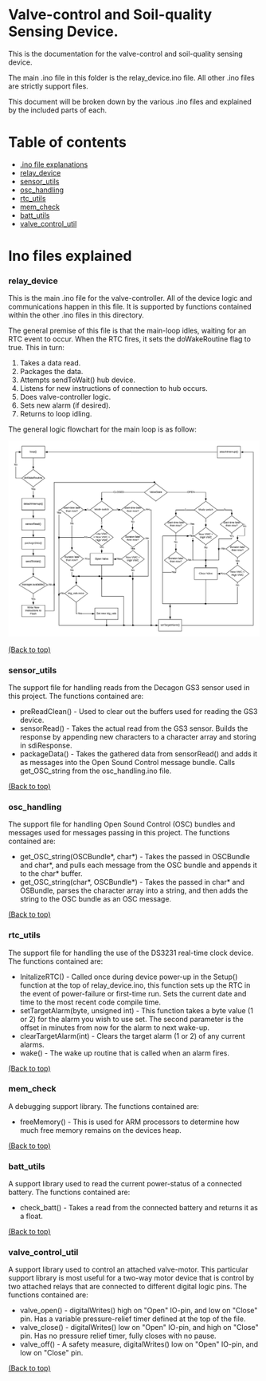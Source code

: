 # Valve-control and Soil-quality Sensing Device.

This is the documentation for the valve-control and soil-quality sensing device.

The main .ino file in this folder is the relay_device.ino file. All other .ino files are strictly support files.

This document will be broken down by the various .ino files and explained by the included parts of each.

# Table of contents
- [.ino file explanations](#ino-files-explained)
- [relay_device](#relay_device)
- [sensor_utils](#sensor_utils)
- [osc_handling](#osc_handling)
- [rtc_utils](#rtc_utils)
- [mem_check](#mem_check)
- [batt_utils](#batt_utils)
- [valve_control_util](#valve_control_util)

# Ino files explained

### relay_device

This is the main .ino file for the valve-controller. All of the device logic and communications happen in this file. It is supported by functions contained within the other .ino files in this directory.

The general premise of this file is that the main-loop idles, waiting for an RTC event to occur. When the RTC fires, it sets the doWakeRoutine flag to true. This in turn:
1. Takes a data read.
2. Packages the data.
3. Attempts sendToWait() hub device.
4. Listens for new instructions of connection to hub occurs.
5. Does valve-controller logic.
6. Sets new alarm (if desired).
7. Returns to loop idling.

The general logic flowchart for the main loop is as follow:

![Logic flowchart for the Relay Device](../../res/relay_device/logic_chart_valve_controller_background.png)

[(Back to top)](#table-of-contents)

### sensor_utils

The support file for handling reads from the Decagon GS3 sensor used in this project.
The functions contained are:
* preReadClean() - Used to clear out the buffers used for reading the GS3 device.
* sensorRead() - Takes the actual read from the GS3 sensor. Builds the response by appending new characters to a character array and storing in sdiResponse.
* packageData() - Takes the gathered data from sensorRead() and adds it as messages into the Open Sound Control message bundle. Calls get_OSC_string from the osc_handling.ino file.

[(Back to top)](#table-of-contents)


### osc_handling
The support file for handling Open Sound Control (OSC) bundles and messages used for messages passing in this project.
The functions contained are:
* get_OSC_string(OSCBundle\*, char\*) - Takes the passed in OSCBundle and char\*, and pulls each message from the OSC bundle and appends it to the char\* buffer.
* get_OSC_string(char\*, OSCBundle\*) - Takes the passed in char\* and OSBundle, parses the character array into a string, and then adds the string to the OSC bundle as an OSC message.

[(Back to top)](#table-of-contents)


### rtc_utils
The support file for handling the use of the DS3231 real-time clock device.
The functions contained are:
* InitalizeRTC() - Called once during device power-up in the Setup() function at the top of relay_device.ino, this function sets up the RTC in the event of power-failure or first-time run. Sets the current date and time to the most recent code compile time.
* setTargetAlarm(byte, unsigned int) - This function takes a byte value (1 or 2) for the alarm you wish to use set. The second parameter is the offset in minutes from now for the alarm to next wake-up.
* clearTargetAlarm(int) - Clears the target alarm (1 or 2) of any current alarms.
* wake() - The wake up routine that is called when an alarm fires.

[(Back to top)](#table-of-contents)


### mem_check
A debugging support library.
The functions contained are:
* freeMemory() - This is used for ARM processors to determine how much free memory remains on the devices heap.

[(Back to top)](#table-of-contents)


### batt_utils
A support library used to read the current power-status of a connected battery.
The functions contained are:
* check_batt() - Takes a read from the connected battery and returns it as a float.

[(Back to top)](#table-of-contents)

### valve_control_util
A support library used to control an attached valve-motor. This particular support library is most useful for a two-way motor device that is control by two attached relays that are connected to different digital logic pins.
The functions contained are:
* valve_open() - digitalWrites() high on "Open" IO-pin, and low on "Close" pin. Has a variable pressure-relief timer defined at the top of the file.
* valve_close() - digitalWrites() low on "Open" IO-pin, and high on "Close" pin. Has no pressure relief timer, fully closes with no pause.
* valve_off() - A safety measure, digitalWrites() low on "Open" IO-pin, and low on "Close" pin.

[(Back to top)](#table-of-contents)
